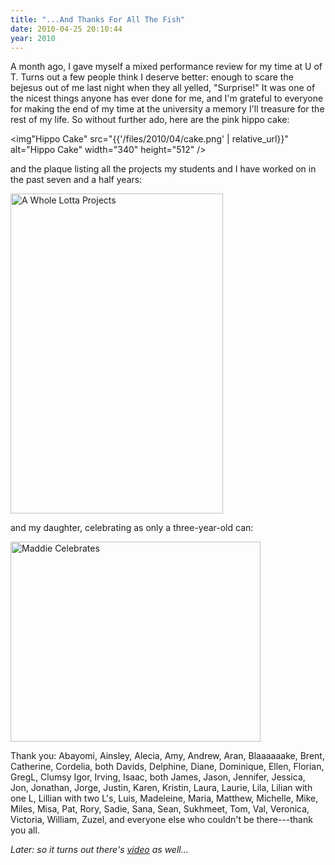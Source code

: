 ```yaml
---
title: "...And Thanks For All The Fish"
date: 2010-04-25 20:10:44
year: 2010
---
```

A month ago, I gave myself a mixed performance review for my time at U of T. Turns out a few people think I deserve better: enough to scare the bejesus out of me last night when they all yelled, "Surprise!" It was one of the nicest things anyone has ever done for me, and I'm grateful to everyone for making the end of my time at the university a memory I'll treasure for the rest of my life. So without further ado, here are the pink hippo cake:

<img"Hippo Cake" src="{{'/files/2010/04/cake.png' | relative_url}}" alt="Hippo Cake" width="340" height="512" />

and the plaque listing all the projects my students and I have worked on in the past seven and a half years:

<img title="A Whole Lotta Projects" src="{{'/files/2010/04/plaque.png' | relative_url}}" alt="A Whole Lotta Projects" width="340" height="512" />

and my daughter, celebrating as only a three-year-old can:

<img title="Maddie Celebrates" src="{{'/files/2010/04/maddie.png' | relative_url}}" alt="Maddie Celebrates" width="400" height="320" />

Thank you: Abayomi, Ainsley, Alecia, Amy, Andrew, Aran, Blaaaaaake, Brent, Catherine, Cordelia, both Davids, Delphine, Diane, Dominique, Ellen, Florian, GregL, Clumsy Igor, Irving, Isaac, both James, Jason, Jennifer, Jessica, Jon, Jonathan, Jorge, Justin, Karen, Kristin, Laura, Laurie, Lila, Lilian with one L, Lillian with two L's, Luis, Madeleine, Maria, Matthew, Michelle, Mike, Miles, Misa, Pat, Rory, Sadie, Sana, Sean, Sukhmeet, Tom, Val, Veronica, Victoria, William, Zuzel, and everyone else who couldn't be there---thank you all.

<em>Later: so it turns out there's <a href="http://www.youtube.com/watch?v=4nRr3WORFhc">video</a> as well...</em>
